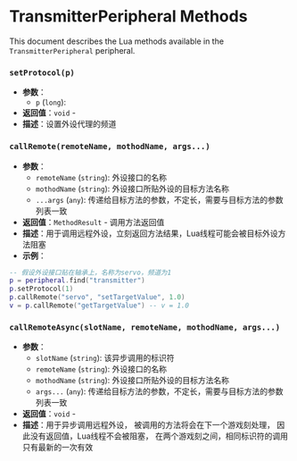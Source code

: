 # TransmitterPeripheral Methods

This document describes the Lua methods available in the `TransmitterPeripheral` peripheral.



### `setProtocol(p)`
- **参数**：
  - `p` (`long`): 
- **返回值**：`void` - 
- **描述**：设置外设代理的频道

### `callRemote(remoteName, mothodName, args...)`
- **参数**：
  - `remoteName` (`string`): 外设接口的名称
  - `mothodName` (`string`): 外设接口所贴外设的目标方法名称
  - `...args` (`any`): 传递给目标方法的参数，不定长，需要与目标方法的参数列表一致
- **返回值**：`MethodResult` - 调用方法返回值
- **描述**：用于调用远程外设，立刻返回方法结果，Lua线程可能会被目标外设方法阻塞
- **示例**：
```lua
-- 假设外设接口贴在轴承上，名称为servo，频道为1
p = peripheral.find("transmitter")
p.setProtocol(1)
p.callRemote("servo", "setTargetValue", 1.0)
v = p.callRemote("getTargetValue") -- v = 1.0
```

### `callRemoteAsync(slotName, remoteName, mothodName, args...)`
- **参数**：
  - `slotName` (`string`): 该异步调用的标识符
  - `remoteName` (`string`): 外设接口的名称
  - `mothodName` (`string`): 外设接口所贴外设的目标方法名称
  - `args...` (`any`): 传递给目标方法的参数，不定长，需要与目标方法的参数列表一致
- **返回值**：`void` - 
- **描述**：用于异步调用远程外设，
被调用的方法将会在下一个游戏刻处理，
因此没有返回值，Lua线程不会被阻塞，
在两个游戏刻之间，相同标识符的调用只有最新的一次有效



